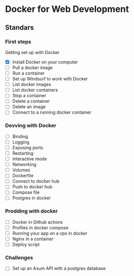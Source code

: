 # Docker for Web Development

## Standars

### First steps

Getting set up with Docker

- [x] Install Docker on your computer
- [ ] Pull a docker image
- [ ] Run a container
- [ ] Set up Windsurf to work with Docker
- [ ] List docker images
- [ ] List docker containers
- [ ] Stop a container
- [ ] Delete a container
- [ ] Delete an image
- [ ] Connect to a running docker container

### Devving with Docker

- [ ] Binding
- [ ] Logging
- [ ] Exposing ports
- [ ] Restarting
- [ ] Interactive mode
- [ ] Networking
- [ ] Volumes
- [ ] Dockerfile
- [ ] Connect to docker hub
- [ ] Push to docker hub
- [ ] Compose file
- [ ] Postgres in docker

### Prodding with docker

- [ ] Docker in Github actions
- [ ] Profiles in docker compose
- [ ] Running your app on a vps in docker
- [ ] Nginx in a container
- [ ] Deploy script

### Challenges

- [ ] Set up an Axum API with a postgres database
